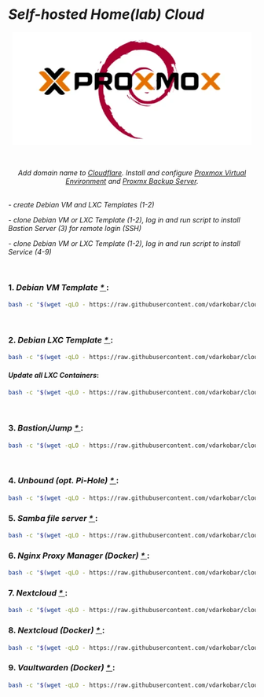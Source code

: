 # *Self-hosted Home(lab) Cloud*

<p align="center">
  <img src="https://github.com/vdarkobar/cloud/blob/main/misc/infrastructure_small.webp">
</p>

<br>

<p align="center">
  <i>Add domain name to <a href="https://github.com/vdarkobar/cloud/blob/main/all/cloudflare/setup.md">Cloudflare</a>.  
  Install and configure <a href="https://github.com/vdarkobar/cloud/blob/main/all/pve/setup.md">Proxmox Virtual Environment</a> and 
  <a href="https://github.com/vdarkobar/cloud/blob/main/all/pbs/setup.md">Proxmx Backup Server</a>.</i>
  <br><br>
</p> 
  
<p align="left">
<i>- create Debian VM and LXC Templates (1-2)</i>
</p>  
<p align="left">
<i>- clone Debian VM or LXC Template (1-2), log in and run script to install Bastion Server (3) for remote login (SSH)</i>
</p>  
<p align="left">
<i>- clone Debian VM or LXC Template (1-2), log in and run script to install Service (4-9)</i>
</p>  

</br>

### 1. *Debian VM Template <a href="https://github.com/vdarkobar/cloud/blob/main/all/debvm/setup.md"> * </a>*:
```bash
bash -c "$(wget -qLO - https://raw.githubusercontent.com/vdarkobar/cloud/main/setup1.sh)"
```

</br>

### 2. *Debian LXC Template <a href="https://github.com/vdarkobar/cloud/blob/main/all/debct/setup.md"> * </a>*:
```bash
bash -c "$(wget -qLO - https://raw.githubusercontent.com/vdarkobar/cloud/main/setup2.sh)"
```
#### *Update all LXC Containers*:
```bash
bash -c "$(wget -qLO - https://raw.githubusercontent.com/vdarkobar/cloud/main/all/debct/setup2*.sh)"
```

</br>

### 3. *Bastion/Jump <a href="https://github.com/vdarkobar/cloud/blob/main/all/jump/setup.md"> * </a>*:
```bash
bash -c "$(wget -qLO - https://raw.githubusercontent.com/vdarkobar/cloud/main/setup3.sh)"
```

</br>

### 4. *Unbound (opt. Pi-Hole) <a href="https://github.com/vdarkobar/cloud/blob/main/all/unbound/setup.md"> * </a>*:
```bash
bash -c "$(wget -qLO - https://raw.githubusercontent.com/vdarkobar/cloud/main/setup4.sh)"
```

### 5. *Samba file server <a href="https://github.com/vdarkobar/cloud/blob/main/all/samba/setup.md"> * </a>*:
```bash
bash -c "$(wget -qLO - https://raw.githubusercontent.com/vdarkobar/cloud/main/setup5.sh)"
```

### 6. *Nginx Proxy Manager (Docker) <a href="https://github.com/vdarkobar/cloud/blob/main/all/npm-d/setup.md"> * </a>*:
```bash
bash -c "$(wget -qLO - https://raw.githubusercontent.com/vdarkobar/cloud/main/setup6.sh)"
```

### 7. *Nextcloud <a href="https://github.com/vdarkobar/cloud/blob/main/all/nc/setup.md"> * </a>*:
```bash
bash -c "$(wget -qLO - https://raw.githubusercontent.com/vdarkobar/cloud/main/setup7.sh)"
```

### 8. *Nextcloud (Docker) <a href="https://github.com/vdarkobar/cloud/blob/main/all/nc-d/setup.md"> * </a>*:
```bash
bash -c "$(wget -qLO - https://raw.githubusercontent.com/vdarkobar/cloud/main/setup8.sh)"
```

### 9. *Vaultwarden (Docker) <a href="https://github.com/vdarkobar/cloud/blob/main/all/vault-d/setup.md"> * </a>*:
```bash
bash -c "$(wget -qLO - https://raw.githubusercontent.com/vdarkobar/cloud/main/setup9.sh)"
```


